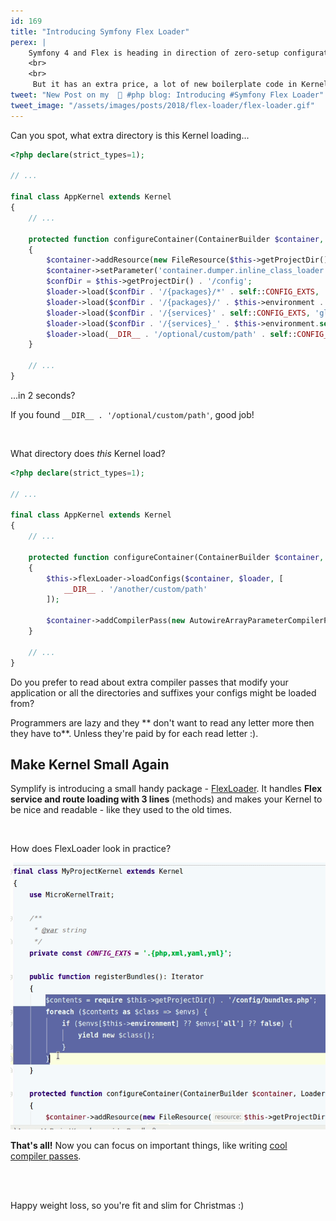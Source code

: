 ```yaml
---
id: 169
title: "Introducing Symfony Flex Loader"
perex: |
    Symfony 4 and Flex is heading in direction of zero-setup configuration - no bundles, no extensions, no configuration. You already know how to get rid of [Configuration](/blog/2018/11/29/how-to-manage-configuration-in-symfony-without-bundle-extension-and-configuraiton/). Flex now loads services instead of Extension class.
    <br>
    <br>
     But it has an extra price, a lot of new boilerplate code in Kernel. Today you'll learn **how to keep your Kernel Flex-ready and clean at the same time**.
tweet: "New Post on my  🐘 #php blog: Introducing #Symfony Flex Loader"
tweet_image: "/assets/images/posts/2018/flex-loader/flex-loader.gif"
---
```


Can you spot, what extra directory is this Kernel loading...

```php
<?php declare(strict_types=1);

// ...

final class AppKernel extends Kernel
{
    // ...

    protected function configureContainer(ContainerBuilder $container, LoaderInterface $loader): void
    {
        $container->addResource(new FileResource($this->getProjectDir() . '/config/bundles.php'));
        $container->setParameter('container.dumper.inline_class_loader', true);
        $confDir = $this->getProjectDir() . '/config';
        $loader->load($confDir . '/{packages}/*' . self::CONFIG_EXTS, 'glob');
        $loader->load($confDir . '/{packages}/' . $this->environment . '/**/*' . self::CONFIG_EXTS, 'glob');
        $loader->load($confDir . '/{services}' . self::CONFIG_EXTS, 'glob');
        $loader->load($confDir . '/{services}_' . $this->environment.self::CONFIG_EXTS, 'glob');
        $loader->load(__DIR__ . '/optional/custom/path' . self::CONFIG_EXTS, 'glob');
    }

    // ...
}
```

...in 2 seconds?

If you found `__DIR__ . '/optional/custom/path'`, good job!

<br>

What directory does *this* Kernel load?

```php
<?php declare(strict_types=1);

// ...

final class AppKernel extends Kernel
{
    // ...

    protected function configureContainer(ContainerBuilder $container, LoaderInterface $loader): void
    {
        $this->flexLoader->loadConfigs($container, $loader, [
            __DIR__ . '/another/custom/path'
        ]);

        $container->addCompilerPass(new AutowireArrayParameterCompilerPass());
    }

    // ...
}
```

Do you prefer to read about extra compiler passes that modify your application or all the directories and suffixes your configs might be loaded from?

Programmers are lazy and they ** don't want to read any letter more then they have to**. Unless they're paid by for each read letter :).

## Make Kernel Small Again

Symplify is introducing a small handy package - [FlexLoader](https://github.com/symplify/flexloader). It handles **Flex service and route loading with 3 lines** (methods) and makes your Kernel to be nice and readable - like they used to the old times.

<br>

How does FlexLoader look in practice?

<img class="gifplayer" src="/assets/images/posts/2018/flex-loader/flex-loader.png" data-gif="/assets/images/posts/2018/flex-loader/flex-loader.gif" data-playon="click">

<br>

**That's all!** Now you can focus on important things, like writing [cool compiler passes](/blog/2018/11/12/will-autowired-arrays-finally-deprecate-tags-in-symfony-and-nette/).

<br>
<br>

Happy weight loss, so you're fit and slim for Christmas :)

